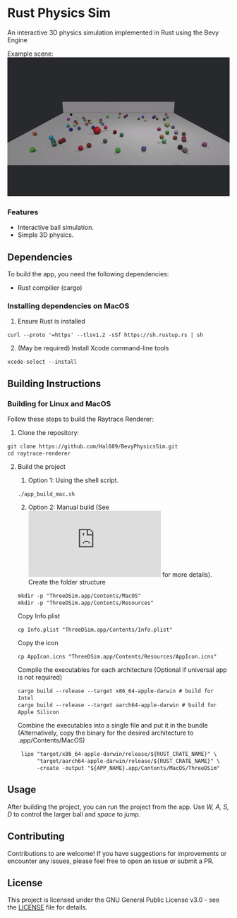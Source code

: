 # Rust Physics Sim

An interactive 3D physics simulation implemented in Rust using the Bevy Engine

Example scene:
![screen-gif](./output.gif)

### Features

- Interactive ball simulation.
- Simple 3D physics.

## Dependencies

To build the app, you need the following dependencies:

- Rust compilier (cargo)

### Installing dependencies on MacOS

1. Ensure Rust is installed
```
curl --proto '=https' --tlsv1.2 -sSf https://sh.rustup.rs | sh
```
2. (May be required) Install Xcode command-line tools
```
xcode-select --install
```

## Building Instructions

### Building for Linux and MacOS

Follow these steps to build the Raytrace Renderer:

1. Clone the repository:
```
git clone https://github.com/Hal609/BevyPhysicsSim.git
cd raytrace-renderer
```
2. Build the project
   1. Option 1: Using the shell script.
    ```
    ./app_build_mac.sh
    ```

    2. Option 2: Manual build (See ![this documentation](https://bevy-cheatbook.github.io/platforms/macos.html) for more details).
    Create the folder structure
    ```
    mkdir -p "ThreeDSim.app/Contents/MacOS"
    mkdir -p "ThreeDSim.app/Contents/Resources"
    ```
    Copy Info.plist
    ```
    cp Info.plist "ThreeDSim.app/Contents/Info.plist"
    ```
    Copy the icon
    ```
    cp AppIcon.icns "ThreeDSim.app/Contents/Resources/AppIcon.icns"
    ```
    Compile the executables for each architecture (Optional if universal app is not required) 
    ```
    cargo build --release --target x86_64-apple-darwin # build for Intel
    cargo build --release --target aarch64-apple-darwin # build for Apple Silicon
    ```
    Combine the executables into a single file and put it in the bundle (Alternatively, copy the binary for the desired architecture to .app/Contents/MacOS)
   ```
    lipo "target/x86_64-apple-darwin/release/${RUST_CRATE_NAME}" \
         "target/aarch64-apple-darwin/release/${RUST_CRATE_NAME}" \
         -create -output "${APP_NAME}.app/Contents/MacOS/ThreeDSim"
    ```

## Usage

After building the project, you can run the project from the app. Use *W, A, S, D* to control the larger ball and *space* to jump.

## Contributing

Contributions to are welcome! If you have suggestions for improvements or encounter any issues, please feel free to open an issue or submit a PR.

## License

This project is licensed under the GNU General Public License v3.0 - see the [LICENSE](LICENSE.txt) file for details.
